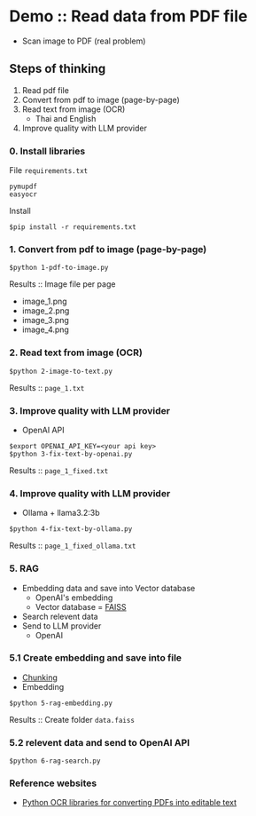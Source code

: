 # Demo :: Read data from PDF file
* Scan image to PDF (real problem)

## Steps of thinking
1. Read pdf file
2. Convert from pdf to image (page-by-page)
3. Read text from image (OCR)
   * Thai and English
4. Improve quality with LLM provider


### 0. Install libraries
File `requirements.txt`
```
pymupdf
easyocr
```

Install
```
$pip install -r requirements.txt
```

### 1. Convert from pdf to image (page-by-page)
```
$python 1-pdf-to-image.py 
```
Results :: Image file per page
* image_1.png
* image_2.png
* image_3.png
* image_4.png

### 2. Read text from image (OCR)
```
$python 2-image-to-text.py
```

Results :: `page_1.txt`

### 3. Improve quality with LLM provider
* OpenAI API
```
$export OPENAI_API_KEY=<your api key>
$python 3-fix-text-by-openai.py 
```

Results :: `page_1_fixed.txt`

### 4. Improve quality with LLM provider
* Ollama + llama3.2:3b
```
$python 4-fix-text-by-ollama.py
```

Results :: `page_1_fixed_ollama.txt`

### 5. RAG
* Embedding data and save into Vector database
  * OpenAI's embedding
  * Vector database = [FAISS](https://python.langchain.com/docs/integrations/vectorstores/faiss/)
* Search relevent data
* Send to LLM provider
  * OpenAI

### 5.1 Create embedding and save into file
* [Chunking](https://python.langchain.com/docs/how_to/character_text_splitter/)
* Embedding
```
$python 5-rag-embedding.py
```
Results :: Create folder `data.faiss`

### 5.2 relevent data and send to OpenAI API
```
$python 6-rag-search.py
```

### Reference websites
* [Python OCR libraries for converting PDFs into editable text](https://ploomber.io/blog/pdf-ocr/)